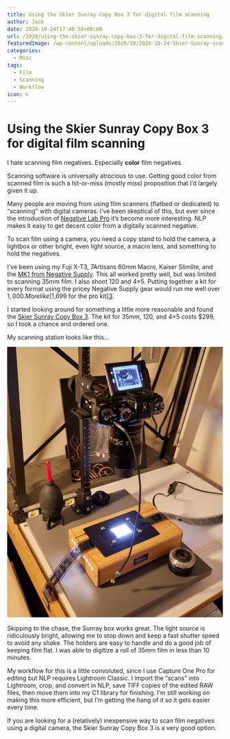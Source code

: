 ```yaml
---
title: Using the Skier Sunray Copy Box 3 for digital film scanning
author: Jack
date: 2020-10-24T17:40:58+00:00
url: /2020/using-the-skier-sunray-copy-box-3-for-digital-film-scanning/
featuredImage: /wp-content/uploads/2020/10/2020-10-24-Skier-Sunray-scanning-box02-scaled-1.jpg
categories:
  - Misc
tags:
  - Film
  - Scanning
  - Workflow
icon: 🌀
---
```


# Using the Skier Sunray Copy Box 3 for digital film scanning

I hate scanning film negatives. Especially __color__ film negatives.

Scanning software is universally atrocious to use. Getting good color from scanned film is such a hit-or-miss (mostly miss) proposition that I’d largely given it up.

Many people are moving from using film scanners (flatbed or dedicated) to “scanning” with digital cameras. I’ve been skeptical of this, but ever since the introduction of [Negative Lab Pro][1] it’s become more interesting. NLP makes it easy to get decent color from a digitally scanned negative.

To scan film using a camera, you need a copy stand to hold the camera, a lightbox or other bright, even light source, a macro lens, and something to hold the negatives.

I’ve been using my Fuji X-T3, 7Artisans 60mm Macro, Kaiser Slimlite, and the [MK1 from Negative Supply][2]. This all worked pretty well, but was limited to scanning 35mm film. I also shoot 120 and 4×5. Putting together a kit for every format using the pricey Negative Supply gear would run me well over $1,000. More like [$1,699 for the pro kit][3].

I started looking around for something a little more reasonable and found the [Skier Sunray Copy Box 3][4]. The kit for 35mm, 120, and 4×5 costs $299, so I took a chance and ordered one.

My scanning station looks like this…

![Sunray Scanning Station](/_img/2021/2020-10-20-Sunray-lightbox.jpg)

Skipping to the chase, the Sunray box works great. The light source is ridiculously bright, allowing me to stop down and keep a fast shutter speed to avoid any shake. The holders are easy to handle and do a good job of keeping film flat. I was able to digitize a roll of 35mm film in less than 10 minutes.

My workflow for this is a little convoluted, since I use Capture One Pro for editing but NLP requires Lightroom Classic. I import the “scans” into Lightroom, crop, and convert in NLP, save TIFF copies of the edited RAW files, then move them into my C1 library for finishing. I’m still working on making this more efficient, but I’m getting the hang of it so it gets easier every time.

If you are looking for a (relatively) inexpensive way to scan film negatives using a digital camera, the Skier Sunray Copy Box 3 is a very good option.

<!--kg-card-end: html-->

 [1]: https://www.negativelabpro.com/
 [2]: https://www.negative.supply/35mm
 [3]: https://www.negative.supply/shop/the-advanced-kit-for-scanning-up-to-4x5-with-light-source-pro
 [4]: http://www.skier.com.tw/web/shop/shop_in.jsp?pd_id=PD1599470623293
